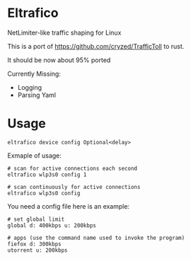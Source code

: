 # Eltrafico
NetLimiter-like traffic shaping for Linux

This is a port of https://github.com/cryzed/TrafficToll to rust.

It should be now about 95% ported 

Currently Missing: 
 - Logging
 - Parsing Yaml 

 # Usage
 `eltrafico device config Optional<delay>`
 
  Exmaple of usage:
  
    # scan for active connections each second
    eltrafico wlp3s0 config 1
 
    # scan continuously for active connections
    eltrafico wlp3s0 config
 
 You need  a config file here is an example:

    # set global limit
    global d: 400kbps u: 200kbps

    # apps (use the command name used to invoke the program)
    fiefox d: 300kbps
    utorrent u: 200kbps
